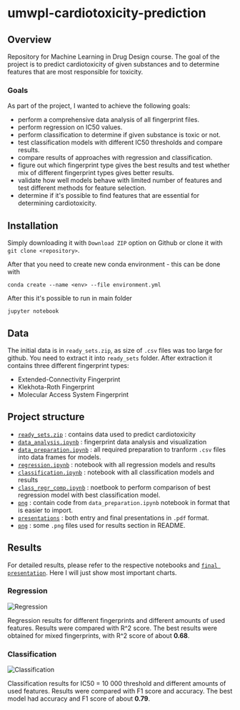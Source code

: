# umwpl-cardiotoxicity-prediction  

## Overview  
Repository for Machine Learning in Drug Design course.
The goal of the project is to predict cardiotoxicity of given substances and to determine features that are most responsible for toxicity.  

### Goals  
As part of the project, I wanted to achieve the following goals:  

- perform a comprehensive data analysis of all fingerprint files.  
- perform regression on IC50 values.  
- perform classification to determine if given substance is toxic or not.  
- test classification models with different IC50 thresholds and compare results.  
- compare results of approaches with regression and classification.  
- figure out which fingerprint type gives the best results and test whether mix of different fingerprint types gives better results.  
- validate how well models behave with limited number of features and test different methods for feature selection.  
- determine if it's possible to find features that are essential for determining cardiotoxicity.  

## Installation  
Simply downloading it with `Download ZIP` option on Github or clone it with `git clone <repository>`.  

After that you need to create new conda environment - this can be done with  

`conda create --name <env> --file environment.yml`  

After this it's possible to run in main folder

`jupyter notebook`  

## Data  
The initial data is in `ready_sets.zip`, as size of `.csv` files was too large for github. You need to extract it into `ready_sets` folder.
After extraction it contains three different fingerprint types:  
* Extended-Connectivity Fingerprint   
* Klekhota-Roth Fingerprint  
* Molecular Access System Fingerprint  

## Project structure   
* [`ready_sets.zip`](/ready_sets.zip) : contains data used to predict cardiotoxicity  
* [`data_analysis.ipynb`](/data_analysis.ipynb) : fingerprint data analysis and visualization  
* [`data_preparation.ipynb`](/data_preparation.ipynb) : all required preparation to tranform `.csv` files into data frames for models.  
* [`regression.ipynb`](/regression.ipynb) : notebook with all regression models and results  
* [`classification.ipynb`](/classification.ipynb) : notebook with all classification models and results  
* [`class_regr_comp.ipynb`](/class_regr_comp.ipynb) : noetbook to perform comparison of best regression model with best classification model.  
* [`png`](/utils.py) : contain code from `data_preparation.ipynb` notebook in format that is easier to import.  
* [`presentations`](/presentations) : both entry and final presentations in `.pdf` format.  
* [`png`](/png) : some `.png` files used for results section in README.  

## Results  
For detailed results, please refer to the respective notebooks and [`final presentation`](/presentations/Final%20-%20UMwPL%20-%20przewidywanie%20kardiotoksyczności%20-%20Mateusz%20Poleski.pdf). Here I will just show most important charts.  

### Regression  

![Regression](/png/regression_res.png")  

Regression results for different fingerprints and different amounts of used features. Results were compared with R^2 score.
The best results were obtained for mixed fingerprints, with R^2 score of about **0.68**.  

### Classification  

![Classification](/png/classification_res.png")  

Classification results for IC50 = 10 000 threshold and different amounts of used features. Results were compared with F1 score and accuracy.
The best model had accuracy and F1 score of about **0.79**.  

